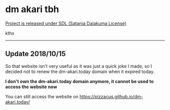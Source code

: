 # dm akari tbh

[Project is released under SDL (Satania Daiakuma License)](https://github.com/Pizzacus/satania.moe/blob/master/LICENSE.md)

kthx

-------------------------

## Update 2018/10/15

So that website isn't very useful as it was just a quick joke I made, so I decided not to renew the dm-akari.today domain when it expired today.

**I don't own the dm-akari.today domain anymore, it cannot be used to access the website now**

You can still access the website on https://pizzacus.github.io/dm-akari.today/
